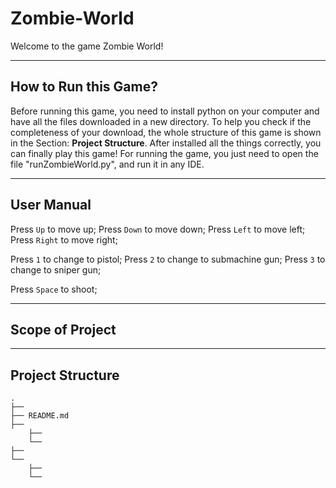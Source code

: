 # Zombie-World

Welcome to the game Zombie World!

***

## How to Run this Game?
Before running this game, you need to install python on your computer and have all the files downloaded in a new directory. 
To help you check if the completeness of your download, the whole structure of this game is shown in the Section: **Project Structure**. 
After installed all the things correctly, you can finally play this game! 
For running the game, you just need to open the file "runZombieWorld.py", and run it in any IDE.

***

## User Manual
Press <code>Up</code> to move up;
Press <code>Down</code> to move down;
Press <code>Left</code> to move left;
Press <code>Right</code> to move right;

Press <code>1</code> to change to pistol;
Press <code>2</code> to change to submachine gun;
Press <code>3</code> to change to sniper gun;

Press <code>Space</code> to shoot;

***

## Scope of Project


***

## Project Structure

```console
.
├── 
├── README.md
├── 
    ├── 
    └── 
├── 
└── 
    ├── 
    └── 
```
